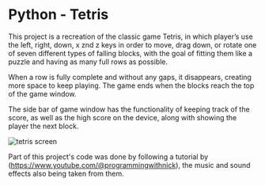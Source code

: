 # Python - Tetris

This project is a recreation of the classic game Tetris, in which player’s use the left, right, down, x znd z keys in order to move, drag down, or rotate one of seven different types of falling blocks, with the goal of fitting them like a puzzle and having as many full rows as possible. 

When a row is fully complete and without any gaps, it disappears, creating more space to keep playing. The game ends when the blocks reach the top of the game window.

The side bar of game window has the functionality of keeping track of the score, as well as the high score on the device, along with showing the player the next block. 

![tetris screen](https://github.com/galena-dimeska/Python-Tetris/assets/125221651/03874a07-bf67-40fd-b77a-1a0cee4d8d00)

Part of this project's code was done by following a tutorial by (https://www.youtube.com/@programmingwithnick), the music and sound effects also being taken from them.
